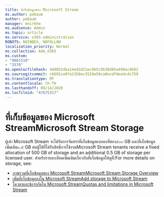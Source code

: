 ```yaml
---
title: ที่เก็บข้อมูลของ Microsoft Stream
ms.author: pebaum
author: pebaum
manager: mnirkhe
ms.audience: Admin
ms.topic: article
ms.service: o365-administration
ROBOTS: NOINDEX, NOFOLLOW
localization_priority: Normal
ms.collection: Adm_O365
ms.custom:
- "9001510"
- "3570"
ms.openlocfilehash: 448052dba14e42d21ec965c9b38d85a498ac4b82
ms.sourcegitcommit: c6692ce0fa1358ec3529e59ca0ecdfdea4cdc759
ms.translationtype: MT
ms.contentlocale: th-TH
ms.lasthandoff: 09/14/2020
ms.locfileid: "47675317"
---
```

# <a name="microsoft-stream-storage"></a><span data-ttu-id="33e0c-102">ที่เก็บข้อมูลของ Microsoft Stream</span><span class="sxs-lookup"><span data-stu-id="33e0c-102">Microsoft Stream Storage</span></span>

<span data-ttu-id="33e0c-103">ผู้เช่า Microsoft Stream จะได้รับการจัดสรรที่เก็บข้อมูลแบบคงที่ของ๕๐๐ GB และที่เก็บข้อมูลเพิ่มเติม๐.๕ GB ต่อผู้ใช้ที่ได้รับสิทธิ์การใช้งาน</span><span class="sxs-lookup"><span data-stu-id="33e0c-103">Microsoft Stream tenants receive a fixed allocation of 500 GB of storage and an additional 0.5 GB of storage per licensed user.</span></span>
<span data-ttu-id="33e0c-104">สำหรับรายละเอียดเพิ่มเติมเกี่ยวกับที่เก็บข้อมูลให้ดูที่:</span><span class="sxs-lookup"><span data-stu-id="33e0c-104">For more details on storage, see:</span></span>

- [<span data-ttu-id="33e0c-105">ภาพรวมที่เก็บข้อมูลของ Microsoft Stream</span><span class="sxs-lookup"><span data-stu-id="33e0c-105">Microsoft Stream Storage Overview</span></span>](https://docs.microsoft.com/stream/license-overview#storage)
- [<span data-ttu-id="33e0c-106">เพิ่มที่เก็บข้อมูลลงใน Microsoft Stream</span><span class="sxs-lookup"><span data-stu-id="33e0c-106">Add storage to Microsoft Stream</span></span>](https://docs.microsoft.com/stream/storage-add-on)
- [<span data-ttu-id="33e0c-107">โควตาและข้อจำกัดใน Microsoft Stream</span><span class="sxs-lookup"><span data-stu-id="33e0c-107">Quotas and limitations in Microsoft Stream</span></span>](https://docs.microsoft.com/stream/quotas-and-limitations)
